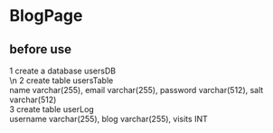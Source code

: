 # BlogPage

before use
----------
1 create a database usersDB <br> \n
2 create table usersTable  <br>
    name varchar(255), email varchar(255), password varchar(512), salt varchar(512) <br>
3 create table userLog <br>
    username varchar(255), blog  varchar(255), visits INT <br>
